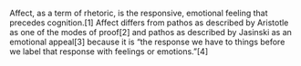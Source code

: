 Affect, as a term of rhetoric, is the responsive, emotional feeling that precedes cognition.[1] Affect differs from pathos as described by Aristotle as one of the modes of proof[2] and pathos as described by Jasinski as an emotional appeal[3] because it is “the response we have to things before we label that response with feelings or emotions.”[4]
